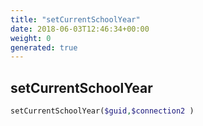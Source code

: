 ```yaml
---
title: "setCurrentSchoolYear"
date: 2018-06-03T12:46:34+00:00
weight: 0
generated: true
---
```


## setCurrentSchoolYear



```php
setCurrentSchoolYear($guid,$connection2 )
```





